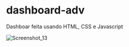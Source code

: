 # dashboard-adv
Dashboar feita usando HTML, CSS e Javascript

![Screenshot_13](https://user-images.githubusercontent.com/11077068/188658153-f720cca2-ac78-4809-ae08-f796b8177b6a.png)
